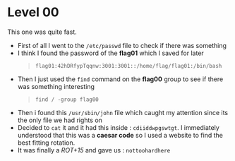 <!DOCTYPE html>
<html>
<body>
	<h1>Level 00</h1>
	<p>This one was quite fast.</p>
	<ul>
		<li>First of all I went to the <code>/etc/passwd</code> file to check if there was something</li>
		<li>I think I found the password of the <strong>flag01</strong> which I saved for later<blockquote>
		<p><code>flag01:42hDRfypTqqnw:3001:3001::/home/flag/flag01:/bin/bash</code></p>
		</blockquote>
		</li>
		<li>Then I just used the <code>find</code> command on the <strong>flag00</strong> group to see if there was something interesting<blockquote>
		<p><code>find / -group flag00</code></p>
		</blockquote>
		</li>
		<li>Then i found this <code>/usr/sbin/john</code> file which caught my attention since its the only file we had rights on</li>
		<li>Decided to <code>cat</code> it and it had this inside : <code>cdiiddwpgswtgt</code>. I immediately understood that this was a <strong>caesar code</strong> so I used a website to find the best fitting rotation.</li>
		<li>It was finally a <em>ROT+15</em> and gave us : <code>nottoohardhere</code></li>
	</ul>
</body>
</html>
